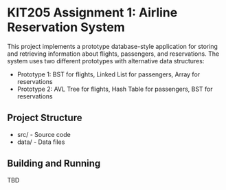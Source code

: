 # KIT205 Assignment 1: Airline Reservation System
This project implements a prototype database-style application for storing and retrieving information about flights, passengers, and reservations.
The system uses two different prototypes with alternative data structures:
- Prototype 1: BST for flights, Linked List for passengers, Array for reservations
- Prototype 2: AVL Tree for flights, Hash Table for passengers, BST for reservations
## Project Structure
- src/ - Source code
- data/ - Data files
## Building and Running
TBD
